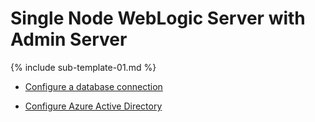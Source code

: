 # Single Node WebLogic Server with Admin Server

{% include sub-template-01.md %}

* [Configure a database connection](dbTemplate.md)

* [Configure Azure Active Directory](aadNestedTemplate.md)

